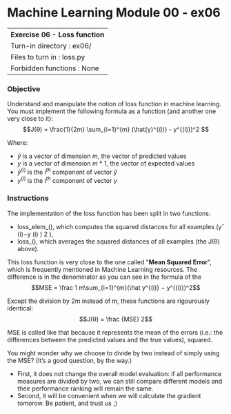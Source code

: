 # Machine Learning Module 00 - ex06

<table>
<tr><th>Exercise 06 -  Loss function</th></tr>
<tr><td>Turn-in directory : ex06/ </tr>
<tr><td>Files to turn in : loss.py </tr>
<tr><td>Forbidden functions : None</tr>
</table>


### Objective

Understand and manipulate the notion of loss function in machine learning. You must implement the following formula as a function (and another one very close to it):
$$J(θ) = \frac{1}{2m} \sum_{i=1}^{m} (\hat{y}^{(i)} - y^{(i)})^2 $$

Where:

 - $\hat{y}$ is a vector of dimension $m$, the vector of predicted values
 - $y$ is a vector of dimension $m$ * 1, the vector of expected values
 - $\hat{y}^{(i)}$ is the ${i}^{th}$ component of vector $\hat{y}$
 - ${y}^{(i)}$ is the ${i}^{th}$ component of vector ${y}$

### Instructions

The implementation of the loss function has been split in two functions:

 - loss_elem_(), which computes the squared distances for all examples (yˆ (i)−y (i) ) 2 ), 
 - loss_(), which averages the squared distances of all examples (the J(θ) above).


This loss function is very close to the one called "**Mean Squared Error**", which is frequently mentioned in Machine Learning resources. The difference is in the denominator as you can see in the formula of the $$MSE = \frac 1 m\sum_{i=1}^{m}(\hat y^{(i)} − y^{(i)})^2$$

Except the division by 2m instead of m, these functions are rigourously identical: $$J(θ) = \frac {MSE} 2$$ 

MSE is called like that because it represents the mean of the errors (i.e.: the differences between the predicted values and the true values), squared. 

You might wonder why we choose to divide by two instead of simply using the MSE? (It’s a good question, by the way.) 

 - First, it does not change the overall model evaluation: if all performance measures are divided by two, we can still compare different models and their performance ranking will remain the same. 
 - Second, it will be convenient when we will calculate the gradient tomorow. Be patient, and trust us ;)
